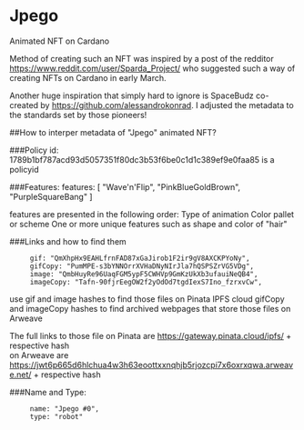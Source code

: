 # Jpego
Animated NFT on Cardano

Method of creating such an NFT was inspired by a post of the redditor https://www.reddit.com/user/Sparda_Project/ who
suggested such a way of creating NFTs on Cardano in early March. 

Another huge inspiration that simply hard to ignore is SpaceBudz co-created by https://github.com/alessandrokonrad. I adjusted the metadata to the standards set by those
pioneers!

##How to interper metadata of "Jpego" animated NFT?

###Policy id:
1789b1bf787acd93d5057351f80dc3b53f6be0c1d1c389ef9e0faa85 is a policyid

###Features:
 features: [
            "Wave'n'Flip",
            "PinkBlueGoldBrown",
            "PurpleSquareBang"
         ]

features are presented in the following order:
Type of animation
Color pallet or scheme
One or more unique features such as shape and color of "hair"

###Links and how to find them

         gif: "QmXhpHx9EAHLfrnFAD87xGaJirob1F2ir9gV8AXCKPYoNy",
         gifCopy: "PumMPE-s3bYNNOrrXVHaDNyNIrJla7hQSPSZrVG5VDg",
         image: "QmbHuyRe96UaqFGM5ypF5CWHVp9GmKzUkXb3ufauiNeQB4",
         imageCopy: "Tafn-90fjrEegOW2f2yOdOd7tgdIexS7Ino_fzrxvCw",

use gif and image hashes to find those files on Pinata IPFS cloud
gifCopy and imageCopy hashes to find archived webpages that store those files on Arweave

The full links to those file on Pinata are https://gateway.pinata.cloud/ipfs/ +  respective hash<br/>
                             on Arweave are https://jwt6p665d6hlchua4w3h63eoottxxnqhjb5rjozcpi7x6oxrxqwa.arweave.net/ + respective hash
    
###Name and Type:
             
         name: "Jpego #0",
         type: "robot"
                             
